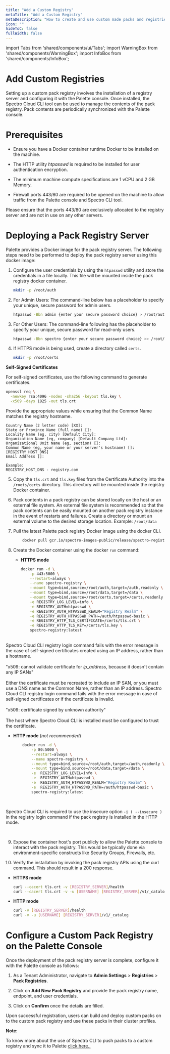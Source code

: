 ```yaml
---
title: "Add a Custom Registry"
metaTitle: "Add a Custom Registry"
metaDescription: "How to create and use custom made packs and registries in Spectro Cloud"
icon: ""
hideToC: false
fullWidth: false
---
```


import Tabs from 'shared/components/ui/Tabs';
import WarningBox from 'shared/components/WarningBox';
import InfoBox from 'shared/components/InfoBox';

# Add Custom Registries

Setting up a custom pack registry involves the installation of a registry server and configuring it with the Palette console. Once installed, the Spectro Cloud CLI tool can be used to manage the contents of the pack registry. Pack contents are periodically synchronized with the Palette console.

# Prerequisites

* Ensure you have a Docker container runtime Docker to be installed on the machine.


* The HTTP utility *htpasswd* is required to be installed for user authentication encryption.


* The minimum machine compute specifications are 1 vCPU and 2 GB Memory.


* Firewall ports 443/80 are required to be opened on the machine to allow traffic from the Palette console and Spectro CLI tool.

<InfoBox>
Please ensure that the ports 443/80 are exclusively allocated to the registry server and are not in use on any other servers.
</InfoBox>

# Deploying a Pack Registry Server

Palette provides a Docker image for the pack registry server. The following steps need to be performed to deploy the pack registry server using this docker image:


1. Configure the user credentials by using the `htpasswd` utility and store the credentials in a file locally. This file will be mounted inside the pack registry docker container.

    ```bash
    mkdir -p /root/auth
    ```

2. For Admin Users: The command-line below has a placeholder to specify your unique, secure password for admin users.

    ```bash
    htpasswd -Bbn admin {enter your secure password choice} > /root/auth/htpasswd-basic
    ```

3. For Other Users: The command-line following has the placeholder to specify your unique, secure password for read-only users.

    ```bash
    htpasswd -Bbn spectro {enter your secure password choice} >> /root/auth/htpasswd-basic
    ```

4. If HTTPS mode is being used, create a directory called `certs`.

    ```bash
    mkdir -p /root/certs
    ```

<InfoBox>

**Self-Signed Certificates**

For self-signed certificates, use the following command to generate certificates.

  ```bash
  openssl req \
    -newkey rsa:4096 -nodes -sha256 -keyout tls.key \
    -x509 -days 1825 -out tls.crt
  ```

Provide the appropriate values while ensuring that the Common Name matches the registry hostname.

  ```text
  Country Name (2 letter code) [XX]:
  State or Province Name (full name) []:
  Locality Name (eg, city) [Default City]:
  Organization Name (eg, company) [Default Company Ltd]:
  Organizational Unit Name (eg, section) []:
  Common Name (eg, your name or your server's hostname) []:[REGISTRY_HOST_DNS]
  Email Address []:
  
  Example:
  REGISTRY_HOST_DNS - registry.com
  ```

</InfoBox>


5. Copy the `tls.crt` and `tls.key` files from the Certificate Authority into the `/roots/certs` directory. This directory will be mounted inside the registry Docker container.


6. Pack contents in a pack registry can be stored locally on the host or an external file system. An external file system is recommended so that the pack contents can be easily mounted on another pack registry instance in the event of restarts and failures. Create a directory or mount an external volume to the desired storage location. Example: `/root/data`


7. Pull the latest Palette pack registry Docker image using the docker CLI.

    ```bash
        docker pull gcr.io/spectro-images-public/release/spectro-registry:3.0.0
    ```


8. Create the Docker container using the docker `run` command:

      * **HTTPS mode**
    
        ```bash
        docker run -d \
            -p 443:5000 \
            --restart=always \
            --name spectro-registry \
            --mount type=bind,source=/root/auth,target=/auth,readonly \
            --mount type=bind,source=/root/data,target=/data \
            --mount type=bind,source=/root/certs,target=/certs,readonly \
            -e REGISTRY_LOG_LEVEL=info \
            -e REGISTRY_AUTH=htpasswd \
            -e REGISTRY_AUTH_HTPASSWD_REALM="Registry Realm" \
            -e REGISTRY_AUTH_HTPASSWD_PATH=/auth/htpasswd-basic \
            -e REGISTRY_HTTP_TLS_CERTIFICATE=/certs/tls.crt \
            -e REGISTRY_HTTP_TLS_KEY=/certs/tls.key \
            spectro-registry:latest
          ```
    
<br />

  <WarningBox>
      Spectro Cloud CLI registry login command fails with the error message in the case of self-signed certificates created using an IP address, rather than a hostname. <br /> <br /> "x509: cannot validate certificate for <em>ip_address</em>, because it doesn't contain any IP SANs" <br /> <br /> Either the certificate must be recreated to include an IP SAN, or you must use a DNS name as the Common Name, rather than an IP address.
    </WarningBox>


  <WarningBox>
    Spectro Cloud CLI registry login command fails with the error message in case of self-signed certificates or if the certificate is invalid. <br /> <br /> "x509: certificate signed by unknown authority" <br /> <br />  The host where Spectro Cloud CLI is installed must be configured to trust the certificate.
  </WarningBox>

  *    **HTTP mode** (*not recommended*)
        ```bash
            docker run -d \
                -p 80:5000 \
                --restart=always \
                --name spectro-registry \
                --mount type=bind,source=/root/auth,target=/auth,readonly \
                --mount type=bind,source=/root/data,target=/data \
                -e  REGISTRY_LOG_LEVEL=info \
                -e  REGISTRY_AUTH=htpasswd \
                -e  REGISTRY_AUTH_HTPASSWD_REALM="Registry Realm" \
                -e  REGISTRY_AUTH_HTPASSWD_PATH=/auth/htpasswd-basic \
                spectro-registry:latest
        ```

<br />


<InfoBox>

Spectro Cloud CLI is required to use the insecure option `-i ( --insecure )` in the registry login command if the pack registry is installed in the HTTP mode.
</InfoBox>

<br />

9. Expose the container host's port publicly to allow the Palette console to interact with the pack registry. This would be typically done via environment-specific constructs like Security Groups, Firewalls, etc.


10. Verify the installation by invoking the pack registry APIs using the curl command. This should result in a 200 response.

  * **HTTPS mode**

    ```bash
    curl --cacert tls.crt -v [REGISTRY_SERVER]/health
    curl --cacert tls.crt -v -u [USERNAME] [REGISTRY_SERVER]/v1/_catalog
    ```

  * **HTTP mode**

    ```bash
    curl -v [REGISTRY_SERVER]/health
    curl -v -u [USERNAME] [REGISTRY_SERVER]/v1/_catalog
    ```

# Configure a Custom Pack Registry on the Palette Console

Once the deployment of the pack registry server is complete, configure it with the Palette console as follows:

1. As a Tenant Administrator, navigate to **Admin Settings** > **Registries** > **Pack Registries**.


2. Click on **Add New Pack Registry** and provide the pack registry name, endpoint, and user credentials.


3. Click on **Confirm** once the details are filled.


Upon successful registration, users can build and deploy custom packs on to the custom pack registry and use these packs in their cluster profiles.

**Note:**

To know more about the use of Spectro CLI to push packs to a custom registry and sync it to Palette [click here..](/registries-and-packs/spectro-cli-reference/?cliCommands=cli_push#push)
